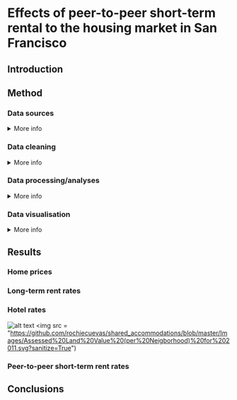 # Effects of peer-to-peer short-term rental to the housing market in San Francisco
## Introduction
## Method
### Data sources

<details><summary>More info</summary>
<p>
    
Information about the housing options in San Francisco are available online. For this study, raw data on home prices (based on assessed property value), hotel rates, house rental rates (long-term), and peer-to-peer home rental rates were obtained from the sites shown in Table 1.

Table 1. Sources of raw data for accommodation costs in San Francisco

|Description|Website Source|Dates covered|Raw data folder|
|---|---|---|---|
|Hotel rates|[SF City Performance Scorecards](https://sfgov.org/scorecards/tourism)|Jul 2004–May 2018|[Hotel Data](https://github.com/rochiecuevas/shared_accommodations/tree/master/Hotel%20Data)|
|Long-term rental rates|[Zillow](https://www.zillow.com/san-francisco-ca/home-values/)|Nov 2010–Sep 2018|[Rent Data](https://github.com/rochiecuevas/shared_accommodations/tree/master/Rent%20Data)|
|Home prices|[Data SF](https://data.sfgov.org/Housing-and-Buildings/Assessor-Historical-Secured-Property-Tax-Rolls/wv5m-vpq2/data)|2007–2016|[Home Prices](https://github.com/rochiecuevas/shared_accommodations/tree/master/Home%20Prices)|
|Peer-to-peer short-term rental rates|[Inside Airbnb](http://insideairbnb.com/san-francisco/?neighbourhood=&filterEntireHomes=false&filterHighlyAvailable=false&filterRecentReviews=false&filterMultiListings=false)|May 2015–Dec 2017|[Airbnb Listings Data](https://github.com/rochiecuevas/shared_accommodations/tree/master/Airbnb%20Listings%20Data%20)|

</p>
</details>

### Data cleaning

<details><summary>More info</summary>
<p>
    
The raw datasets were cleaned using jupyter notebooks found inside each raw data folder. The cleaned data for each accommodation type was then written as a csv file and saved in the [Data](https://github.com/rochiecuevas/shared_accommodations/tree/master/Data) folder.

#### Hotel data
The [dataset](https://github.com/rochiecuevas/shared_accommodations/blob/master/Hotel%20Data/hotel_indicators.csv) contains average daily rates, occupancy rates, and revenue per available room. The [`hotel_rates.ipynb`](https://github.com/rochiecuevas/shared_accommodations/tree/master/Hotel%20Data) jupyter notebook was used to pre-process the data. Pre-processing involved changing the format of the date and the retention of two variables: `Average Daily Rate` and `Hotel Occupancy`. Click [here](https://github.com/rochiecuevas/shared_accommodations/blob/master/Hotel%20Data/README.md) to see a detailed description of how the hotel indicators were pre-processed.

#### Peer-to-peer short-term rental data
The [dataset](https://github.com/rochiecuevas/shared_accommodations/tree/master/Airbnb%20Listings%20Data%20) is organised into 28 csv files. The data was cleaned and the relevant metrics were merged into one csv file using the [`Airbnb_listings.ipynb`](https://github.com/rochiecuevas/shared_accommodations/blob/master/Airbnb%20Listings%20Data%20/Airbnb_listings.ipynb) jupyter notebook. A detailed description can be found [here](https://github.com/rochiecuevas/shared_accommodations/blob/master/Airbnb%20Listings%20Data%20/README.md).

#### Long-term rental data
The [dataset](https://github.com/rochiecuevas/shared_accommodations/blob/master/Rent%20Data/rent_raw.csv) is composed of one csv file that contains monthly rental rates from November 2010 to September 2018. The [`Rent_Analysis.ipynb`](https://github.com/rochiecuevas/shared_accommodations/blob/master/Rent%20Data/Rent_Analysis.ipynb) jupyter notebook is used to clean the data as described [here](https://github.com/rochiecuevas/shared_accommodations/blob/master/Rent%20Data/README.md). 

#### Home prices data
The dataset is not uploaded because it exceeds the file size set by GitHub. It is, however, downloadable as a csv file from [DataDF](https://data.sfgov.org/Housing-and-Buildings/Assessor-Historical-Secured-Property-Tax-Rolls/wv5m-vpq2). Only the columns of interest were included in a dataframe, using the [`DataHome.ipynb`](https://github.com/rochiecuevas/shared_accommodations/blob/master/Home%20Prices/DataHome.ipynb) jupyter notebook. The procedure for cleaning the dataset is detailed [here](https://github.com/rochiecuevas/shared_accommodations/blob/master/Home%20Prices/README.md).

</p>
</details>

### Data processing/analyses

<details><summary>More info</summary>
<p>
    
Pandas and NumPy were used, unless otherwise stated.

#### Hotel data
The processed hotel data was stored in [`hotel_dailyrates.csv`](https://github.com/rochiecuevas/shared_accommodations/blob/master/Data/hotel_dailyrates.csv). To find more insights from the data, it was important to convert the daily rate to monthly rate. Calculations were made more realistic by using hotel occupancy rates as a factor in correcting the monthly rates; without this correction factor, it is assumed that hotels are consistently 100% occupied. The code in `hotel_rate_analysis.ipynb` was used the calculations following these general steps:
1. Classify the months based on number of days;
2. Calculate the monthly rates by multiplying the `average daily rate` with the number of days (__Note:__ For February, further classify the entries to those in regular or in leap years);
3. Correct the monthly rates by multiplying these with the `hotel occupancy` rate.

To determine if there were trends across years, the yearly rates were calcuated by summing up the corrected monthly rates per year. Monthly rates and yearly rates were then saved into different csv files.

#### Peer-to-peer short-term rental data
The output file [`Airbnb_listings.csv`](https://github.com/rochiecuevas/shared_accommodations/tree/master/Airbnb%20Listings%20Data%20) was loaded as a dataframe. An extra data cleaning step was conducted prior to data analysis because the output file was saved with index not set to "False" (an extra column called "Unnamed:0" was added to the dataframe). This column was removed. And the dataframe was renamed.

```python
# Remove the Unnamed:0 column
airbnb_rate = airbnb_df.drop(['Unnamed: 0'], axis=1)

# Rename the dataframe 
data = airbnb_rate
```

The steps followed for data cleaning were:
1. Extract the year substring from the values in the `date` column.
2. For each year of Airbnb data, extract the relevant rows from the daframe, put the rows in a separate dataframe(e.g., " and then group the data based on neighbourhood and get the mean.
3. Rename the "Average annual rate" for clarity.
4. Merge the year dataframes on `neighbourhood`, and rename the columns.
5. Create column entitled `District`.
6. Populate the `District` column by filtering through lists of San Francisco districts.
7. Save the dataframe as a csv file.

#### Long-term rental data
Data from [`rent_raw.csv`](https://github.com/rochiecuevas/shared_accommodations/blob/master/Rent%20Data/Rent_Analysis.ipynb) was loaded as the `rent_df` dataframe. Calculating the yearly rate for each neighbourhood was done as follows:
1. Create a user-defined function (`totals`) that automatically calculates yearly totals per neighbourhood.
2. Create a list of months in two-digit combinations. 
3. Use a list comprehension that uses the `totals` function.
4. Create the dataframe `year_rent_df` which has each year and neighbourhoods as keys.
5. Calculate the mean of Airbnb rental for each year-neighbourhood pair.
6. Add geolocation data extracted from Google Maps Geocoding API.
7. Save the dataframe as a csv file, `yearly_rent.csv`.
.

#### Merged home price and rental data
Two csv files were merged ([`combine_updated.csv`](https://github.com/rochiecuevas/shared_accommodations/blob/master/Data/combine_updated.csv) and [`yearly_rent.csv`](https://github.com/rochiecuevas/shared_accommodations/blob/master/Data/yearly_rent.csv)) in an attempt to look at trends side-by-side for these two housing sectors. The description of the merging is found [here](https://github.com/rochiecuevas/shared_accommodations/blob/master/Merged/README.md).

</p>
</details>

### Data visualisation

<details><summary>More info</summary>
<p>

Matplotlib.pyplot and seaborn modules were used to plot the data into graphs. Graphs were generated for merged [home and long-term rental data](https://github.com/rochiecuevas/shared_accommodations/tree/master/Rent%20and%20Housing%20Visualization), [hotel trends](https://github.com/rochiecuevas/shared_accommodations/blob/master/hotel_rate_visualisation.ipynb), and [peer-to-peer short-term rental](https://github.com/rochiecuevas/shared_accommodations/blob/master/Airbnb%20Analysis/AirbnbRateVisualisation.ipynb).

Documentation of visualising __home prices and long-term rental rates__ are found [here](https://github.com/rochiecuevas/shared_accommodations/blob/master/Rent%20and%20Housing%20Visualization/README.md).

On the other hand, __hotel rate__ trends were visualised with bar graphs and with time series line plots. The seaborn plot style was used. Yearly, monthly, and quarterly average rates were plotted.

```python
# graphing style
plt.style.use("seaborn")
```

__*bar graphs*__ 
The dataframe generated from [`hotel_yrrate.csv`](https://github.com/rochiecuevas/shared_accommodations/blob/master/Data/hotel_yrrate.csv) was sorted by year.

```python
# Sort the dataframe by year
year_df.sort_values("Year", inplace = True)
year_df = year_df.reset_index(drop = True)
```

And incomplete years were taken out of the dataframe.

```python
# Create a subset of complete years (incomplete: 2004 and 2018)
inc = [2004, 2018]

year_subdf = year_df[~year_df["Year"].isin(inc)]
```

The clean data was then plotted into a bar graph.

```python
# Create a bar graph to show trends in hotel yearly rates
plt.bar("Year", "Yearly Rate", data = year_subdf)
plt.xlabel("Year")
plt.ylabel("Annual Hotel Rate (USD)")
plt.ylim(0, max(year_subdf["Yearly Rate"] + 20000))
```

The output image was saved in the [Images](https://github.com/rochiecuevas/shared_accommodations/tree/master/Images) folder.

```python
# Save figure
plt.savefig("Images/hotel_yr_rates.svg")
plt.show()
```

__*difference plots*__
The plotting procedure was adapted from [Pymaceuticals](https://github.com/rochiecuevas/Pymaceuticals/blob/master/pymaceuticals_starter.ipynb)

__*line graphs*__
The data in [`hotel_monthlyrate.csv`](https://github.com/rochiecuevas/shared_accommodations/blob/master/Data/hotel_monthlyrate.csv) was loaded as a dataframe and then sorted by date.

```python
# Sort values by date
mon_rate_df.sort_values("Date", inplace = True)
mon_rate_df = mon_rate_df.reset_index(drop = True)
```

Because years 2004 and 2018 had incomplete data (less than 12 months), data from these years were excluded from the visualisation.

```python
# Exclude data from 2004 and 2018
inc_str = [str(year) for year in inc] # pass the years as string (because the date is in string form)

mon_rate_df = mon_rate_df.loc[~mon_rate_df["Date"].str.contains("|".join(inc_str))] # get the data from 2005–2017
```

`Date` and `Corrected Monthly Rate` were placed into a new dataframe. Because `Date` values were strings, these were converted into datetime and then into period (i.e., the date corresponded to a time interval rather than to an actual date).

```python
# Data is in monthly periods so set period to monthly
# Resource: http://earthpy.org/time_series_analysis_with_pandas_part_2.html

mon_rate_df2["Corrected Monthly Rate"].index = pd.to_datetime(mon_rate_df2["Corrected Monthly Rate"].index)
    # string converted to datetime format
    
mon_rate_df2.index = mon_rate_df2["Corrected Monthly Rate"].to_period(freq = "M").index 
    # convert time stamps to time periods
```

Monthly trends were then plotted using the pandas.DataFrame.plot function and saved as an .svg file.

```python
# Plot time series for corrected monthly rate
time_series01 = mon_rate_df2.plot.line(figsize = (8,5), legend = False)
time_series01.set_ylabel("Corrected Monthly Rate (USD)")

# Save image
plt.savefig("Images/hotel_timeseries01.svg")
```

The monthly data could be aggregated into quarters as well, and their means obtained.

```python
# Get quarterly data
# start the quarter from November so that the data from Q1-Q3 of 2015 are included

q_mean = mon_rate_df2.resample("Q-NOV").mean() 
```

The quarterly data could then be plotted and saved as an svg file.

```python
# Plot data by quarter
time_series02 = q_mean[q_mean.index.quarter == 1].plot(figsize = (8,5), legend = False)
time_series02.set_ylabel("Quarterly Means (USD)")

# Save image
plt.savefig("Images/hotel_timeseries02.svg")
```

Visualisation of __peer-to-peer short-term rental rates__ involved loading the `airbnbdataanalysis.csv` into a dataframe and using the pandas.DataFrame.plot function to generate a plot containing subplots for each year.

```python
# Plot data for 2015–2017 in subplots
ax = df.plot.bar(x = "neighbourhood", subplots = True,
                 figsize = (8,15), title = ["", "", ""])
ax[0].set_ylabel("Average Annual Rate (USD)")
ax[1].set_ylabel("Average Annual Rate (USD)")
ax[2].set_ylabel("Average Annual Rate (USD)")

ax[0].set_ylim(0, 220000)
ax[1].set_ylim(0, 220000)
ax[2].set_ylim(0, 220000)


# Save file as svg
plt.tight_layout()
plt.savefig("../Images/Airbnb_annual_avg.svg")
plt.savefig("../Images/Airbnb_annual_avg.png")
```

Since district infomation was available, it was possible to group the data by district and get the mean rates.

```python
# Group the data by neighbourhood
df2 = round(df.groupby("District").mean(),2)
```

The average rates for each year could then be plotted in a bar chart by district, and then saved.

```python
# Plot annual average rate of Airbnb
ax2 = df2.plot.bar(figsize = (8, 8))
ax2.set_ylabel("Average Annual Rate (USD)")

# Save file as svg
plt.tight_layout()
plt.savefig("../Images/Airbnb_annual_avg2.svg")
plt.savefig("../Images/Airbnb_annual_avg2.png")
```

</p>
</details>

## Results

### Home prices
### Long-term rent rates
### Hotel rates
![alt text](https://github.com/rochiecuevas/shared_accommodations/blob/master/Images/Assessed%20Land%20Value%20(per%20Neigborhood)%20for%202011.svg?sanitize=True)
<img src = "https://github.com/rochiecuevas/shared_accommodations/blob/master/Images/Assessed%20Land%20Value%20(per%20Neigborhood)%20for%202011.svg?sanitize=True")
### Peer-to-peer short-term rent rates

## Conclusions
